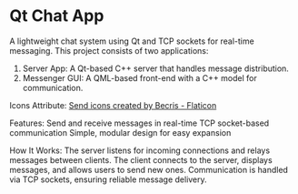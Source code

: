 # Qt Chat App

A lightweight chat system using Qt and TCP sockets for real-time messaging. This project consists of two applications:
  1. Server App: A Qt-based C++ server that handles message distribution.
  2. Messenger GUI: A QML-based front-end with a C++ model for communication.

Icons Attribute:
  <a href="https://www.flaticon.com/free-icons/send" title="send icons">Send icons created by Becris - Flaticon</a>

Features:
  Send and receive messages in real-time
  TCP socket-based communication 
  Simple, modular design for easy expansion

How It Works:
  The server listens for incoming connections and relays messages between clients.
  The client connects to the server, displays messages, and allows users to send new ones.
  Communication is handled via TCP sockets, ensuring reliable message delivery.
